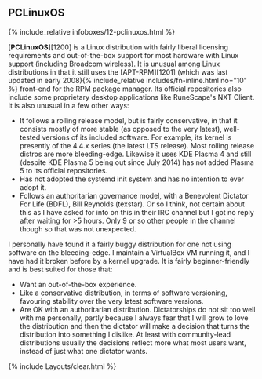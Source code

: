 ## PCLinuxOS
{% include_relative infoboxes/12-pclinuxos.html %}

[**PCLinuxOS**][1200] is a Linux distribution with fairly liberal licensing requirements and out-of-the-box support for most hardware with Linux support (including Broadcom wireless). It is unusual among Linux distributions in that it still uses the [APT-RPM][1201] (which was last updated in early 2008){% include_relative includes/fn-inline.html no="10" %} front-end for the RPM package manager. Its official repositories also include some proprietary desktop applications like RuneScape's NXT Client. It is also unusual in a few other ways:

* It follows a rolling release model, but is fairly conservative, in that it consists mostly of more stable (as opposed to the very latest), well-tested versions of its included software. For example, its kernel is presently of the 4.4.x series (the latest LTS release). Most rolling release distros are more bleeding-edge. Likewise it uses KDE Plasma 4 and still (despite KDE Plasma 5 being out since July 2014) has not added Plasma 5 to its official repositories.
* Has not adopted the systemd init system and has no intention to ever adopt it. 
* Follows an authoritarian governance model, with a Benevolent Dictator For Life (BDFL), Bill Reynolds (texstar). Or so I think, not certain about this as I have asked for info on this in their IRC channel but I got no reply after waiting for >5 hours. Only 9 or so other people in the channel though so that was not unexpected. 

I personally have found it a fairly buggy distribution for one not using software on the bleeding-edge. I maintain a VirtualBox VM running it, and I have had it broken before by a kernel upgrade. It is fairly beginner-friendly and is best suited for those that:

* Want an out-of-the-box experience.
* Like a conservative distribution, in terms of software versioning, favouring stability over the very latest software versions. 
* Are OK with an authoritarian distribution. Dictatorships do not sit too well with me personally, partly because I always fear that I will grow to love the distribution and then the dictator will make a decision that turns the distribution into something I dislike. At least with community-lead distributions usually the decisions reflect more what most users want, instead of just what one dictator wants.  

{% include Layouts/clear.html %}
